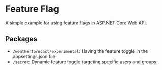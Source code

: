# Feature Flag

A simple example for using feature flags in ASP.NET Core Web API.

## Packages

- `/weatherforecast/experimental`: Having the feature toggle in the appsettings.json file
- `/secret`: Dynamic feature toggle targeting specific users and groups.
